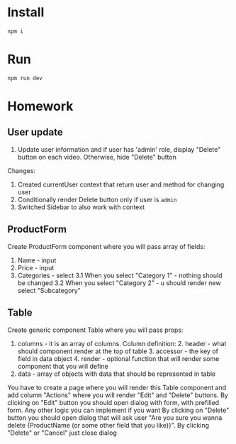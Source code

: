 # Install

`npm i`

# Run

`npm run dev`

# Homework

## User update

1. Update user information and if user has 'admin' role, display "Delete" button on each video. Otherwise, hide "Delete" button

Changes:

1. Created currentUser context that return user and method for changing user
2. Conditionally render Delete button only if user is `admin`
3. Switched Sidebar to also work with context

## ProductForm

Create ProductForm component where you will pass array of fields:

1. Name - input
2. Price - input
3. Categories - select
   3.1 When you select "Category 1" - nothing should be changed
   3.2 When you select "Category 2" - u should render new select "Subcategory"

## Table

Create generic component Table where you will pass props:
1. columns - it is an array of columns. Column definition:
   2. header - what should component render at the top of table 
   3. accessor - the key of field in data object
   4. render - optional function that will render some component that you will define 
2. data - array of objects with data that should be represented in table

You have to create a page where you will render this Table component and add column "Actions" where you will render "Edit" and "Delete" buttons.
By clicking on "Edit" button you should open dialog with form, with prefilled form. Any other logic you can implement if you want
By clicking on "Delete" button you should open dialog that will ask user "Are you sure you wanna delete {ProductName (or some other field that you like)}". By clicking "Delete" or "Cancel" just close dialog
